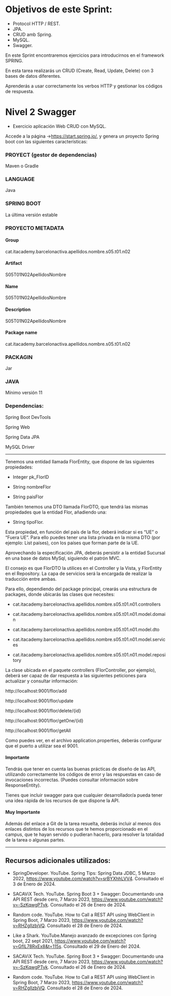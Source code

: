 # Objetivos de este Sprint:

- Protocol HTTP / REST.
- JPA.
- CRUD amb Spring.
- MySQL.
- Swagger.

En este Sprint encontraremos ejercicios para introducirnos en el framework SPRING.

En esta tarea realizarás un CRUD (Create, Read, Update, Delete) con 3 bases de datos diferentes.

Aprenderás a usar correctamente los verbos HTTP y gestionar los códigos de respuesta.

# Nivel 2 Swagger

- Exercicio aplicación Web CRUD con MySQL.
  
Accede a la página ->https://start.spring.io/, y genera un proyecto Spring boot con las siguientes características:

### PROYECT (gestor de dependencias)

Maven o Gradle

### LANGUAGE

Java

### SPRING BOOT

La última versión estable

### PROYECTO METADATA

#### Group

cat.itacademy.barcelonactiva.apellidos.nombre.s05.t01.n02

#### Artifact

S05T01N02ApellidosNombre

#### Name

S05T01N02ApellidosNombre

#### Description

S05T01N02ApellidosNombre

#### Package name

cat.itacademy.barcelonactiva.apellidos.nombre.s05.t01.n02

### PACKAGIN

Jar

### JAVA

Mínimo versión 11

### Dependencias:

Spring Boot DevTools

Spring Web

Spring Data JPA

MySQL Driver

-------

Tenemos una entidad llamada FlorEntity, que dispone de las siguientes propiedades:

- Integer pk_FlorID

- String nombreFlor

- String paisFlor

 
También tenemos una DTO llamada FlorDTO, que tendrá las mismas propiedades que la entidad Flor, añadiendo una:

- String tipoFlor.


Esta propiedad, en función del país de la flor, deberá indicar si es “UE” o “Fuera UE”. Para ello puedes tener una lista privada en la misma DTO (por ejemplo: List<String> países), con los países que forman parte de la UE.

Aprovechando la especificación JPA, deberás persistir a la entidad Sucursal en una base de datos MySql, siguiendo el patrón MVC.

El consejo es que FlorDTO la utilices en el Controller y la Vista, y FlorEntity en el Repository. La capa de servicios será la encargada de realizar la traducción entre ambas.


Para ello, dependiendo del package principal, crearás una estructura de packages, donde ubicarás las clases que necesites:

- cat.itacademy.barcelonactiva.apellidos.nombre.s05.t01.n01.controllers

- cat.itacademy.barcelonactiva.apellidos.nombre.s05.t01.n01.model.domain

- cat.itacademy.barcelonactiva.apellidos.nombre.s05.t01.n01.model.dto

- cat.itacademy.barcelonactiva.apellidos.nombre.s05.t01.n01.model.services

- cat.itacademy.barcelonactiva.apellidos.nombre.s05.t01.n01.model.repository


La clase ubicada en el paquete controllers (FlorController, por ejemplo), deberá ser capaz de dar respuesta a las siguientes peticiones para actualizar y consultar información:


http://localhost:9001/flor/add

http://localhost:9001/flor/update

http://localhost:9001/flor/delete/{id}

http://localhost:9001/flor/getOne/{id}

http://localhost:9001/flor/getAll


Como puedes ver, en el archivo application.properties, deberás configurar que el puerto a utilizar sea el 9001.

#### Importante

Tendrás que tener en cuenta las buenas prácticas de diseño de las API, utilizando correctamente los códigos de error y las respuestas en caso de invocaciones incorrectas. (Puedes consultar información sobre ResponseEntity).

Tienes que incluir swagger para que cualquier desarrollador/a pueda tener una idea rápida de los recursos de que dispone la API.

#### Muy Importante

Además del enlace a Git de la tarea resuelta, deberás incluir al menos dos enlaces distintos de los recursos que te hemos proporcionado en el campus, que te hayan servido o pudieran hacerlo, para resolver la totalidad de la tarea o algunas partes.

------

## Recursos adicionales utilizados:

- SpringDeveloper. YouTube. Spring Tips: Spring Data JDBC, 5 Marzo 2022, https://www.youtube.com/watch?v=srBYXhhLVV4. Consultado el 3 de Enero de 2024.
  
- SACAViX Tech. YouTube. Spring Boot 3 + Swagger: Documentando una API REST desde cero, 7 Marzo 2023, https://www.youtube.com/watch?v=-SzKqwgPTyk. Consultado el 26 de Enero de 2024.
  
- Random code. YouTube. How to Call a REST API using WebClient in Spring Boot, 7 Marzo 2023, https://www.youtube.com/watch?v=RHZgllzbjVQ. Consultado el 28 de Enero de 2024.

- Like a Shark. YouTube.Manejo avanzado de excepciones con Spring boot, 22 sept 2021, https://www.youtube.com/watch?v=GfIL78RxEx8&t=115s. Consultado el 29 de Enero del 2024.
  
- SACAViX Tech. YouTube. Spring Boot 3 + Swagger: Documentando una API REST desde cero, 7 Marzo 2023, https://www.youtube.com/watch?v=-SzKqwgPTyk. Consultado el 26 de Enero de 2024.
  
- Random code. YouTube. How to Call a REST API using WebClient in Spring Boot, 7 Marzo 2023, https://www.youtube.com/watch?v=RHZgllzbjVQ. Consultado el 28 de Enero de 2024.
